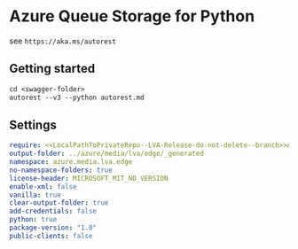 # Azure Queue Storage for Python

see `https://aka.ms/autorest`

## Getting started
```ps
cd <swagger-folder>
autorest --v3 --python autorest.md
```
## Settings

```yaml
require: <<LocalPathToPrivateRepo--LVA-Release-do-not-delete--branch>>Azure\azure-rest-api-specs-pr\specification\mediaservices\data-plane\readme.md
output-folder: ../azure/media/lva/edge/_generated
namespace: azure.media.lva.edge
no-namespace-folders: true
license-header: MICROSOFT_MIT_NO_VERSION
enable-xml: false
vanilla: true
clear-output-folder: true
add-credentials: false
python: true
package-version: "1.0"
public-clients: false
```
